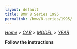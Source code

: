```yaml
---
layout: default
title: BMW 8 Series 1995
permalink: /bmw/8-series/1995/
---
```

[*Home*](/) > [*CAR*](/car/) > [*MODEL*](/car/model/) > [*YEAR*](/car/model/year/)

**Follow the instructions**